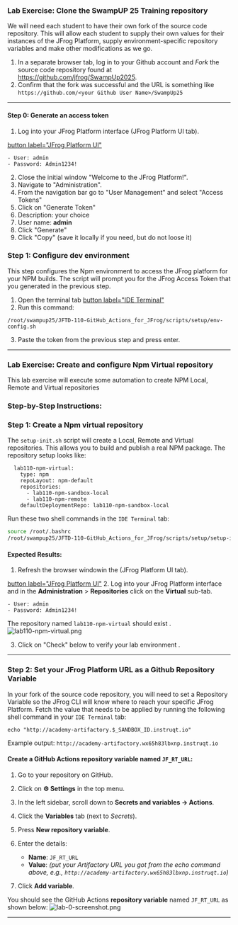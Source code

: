 ### Lab Exercise: Clone the SwampUP 25 Training repository
We will need each student to have their own fork of the source code repository.  This will allow each student to supply their own values for their instances of the JFrog Platform, supply environment-specific repository variables and make other modifications as we go.

1. In a separate browser tab, log in to your Github account and *Fork* the source code repository found at https://github.com/jfrog/SwampUp2025.
2. Confirm that the fork was successful and the URL is something like `https://github.com/<your Github User Name>/SwampUp25`

---

####  **Step 0: Generate an access token**
1. Log into your JFrog Platform interface (JFrog Platform UI tab).

[button label="JFrog Platform UI"](tab-0)

```
- User: admin
- Password: Admin1234!
```

2. Close the initial window "Welcome to the JFrog Platform!".
3.  Navigate to  "Administration".
4.  From the navigation bar go to "User Management" and select "Access Tokens"
5.  Click on "Generate Token"
6.  Description:  your choice
7.  User name: **admin**
8.  Click "Generate"
9.  Click "Copy" (save it locally if you need, but do not loose it)

### **Step 1: Configure dev environment**
This step configures the Npm environment to access the JFrog platform for your NPM builds.  The script will prompt you for the JFrog Access Token that you generated in the previous step.
1. Open the terminal tab [button label="IDE Terminal"](tab-2)
2. Run this command:

```
/root/swampup25/JFTD-110-GitHub_Actions_for_JFrog/scripts/setup/env-config.sh
```
3. Paste the token from the previous step and press enter.

---
### Lab Exercise: Create and configure Npm Virtual repository
This lab exercise will execute some automation to create NPM Local, Remote and Virtual repositories

### **Step-by-Step Instructions:**


### **Step 1: Create a Npm virtual repository**
The `setup-init.sh` script will create a Local, Remote and Virtual repositories.  This allows you to build and publish a real NPM package.  The repository setup looks like:
```
  lab110-npm-virtual:
    type: npm
    repoLayout: npm-default
    repositories:
      - lab110-npm-sandbox-local
      - lab110-npm-remote
    defaultDeploymentRepo: lab110-npm-sandbox-local
```
Run these two shell commands in the `IDE Terminal` tab:
```bash
source /root/.bashrc
/root/swampup25/JFTD-110-GitHub_Actions_for_JFrog/scripts/setup/setup-init.sh
```
#### **Expected Results:**
1. Refresh the browser windowin the  (JFrog Platform UI tab).

[button label="JFrog Platform UI"](tab-0)
2.  Log into your JFrog Platform interface and in the **Administration**  > **Repositories** click on the **Virtual** sub-tab.
```
- User: admin
- Password: Admin1234!
```
The repository named `lab110-npm-virtual` should exist .
![lab110-npm-virtual.png](https://github.com/jfrog/SwampUp2025/blob/JFTD-110-GitHub_Actions_for_JFrog/labs1_setup/lab110-npm-virtual.png)

3. Click on "Check" below to verify your lab environment .

---
### **Step 2: Set your JFrog Platform URL as a Github Repository Variable**
In your fork of the source code repository, you will need to set a Repository Variable so the JFrog CLI will know where to reach your specific JFrog Platform.
Fetch the value that needs to be applied by running the following shell command in your `IDE Terminal` tab:
```
echo "http://academy-artifactory.$_SANDBOX_ID.instruqt.io"
```
Example output: `http://academy-artifactory.wx65h83lbxnp.instruqt.io`

#### Create a GitHub Actions **repository variable** named `JF_RT_URL`:

1. Go to your repository on GitHub.
2. Click on **⚙️ Settings** in the top menu.
3. In the left sidebar, scroll down to **Secrets and variables → Actions**.
4. Click the **Variables** tab (next to *Secrets*).
5. Press **New repository variable**.
6. Enter the details:

   * **Name**: `JF_RT_URL`
   * **Value**: *(put your Artifactory URL  you got from the echo command above, e.g., `http://academy-artifactory.wx65h83lbxnp.instruqt.io`)*
7. Click **Add variable**.

You should see the GitHub Actions **repository variable** named `JF_RT_URL` as shown below:
![lab-0-screenshot.png](https://play.instruqt.com/assets/tracks/f23ptscol8ax/4cb13fef5fe2af86aef61860f45bf0f2/assets/lab-0-screenshot.png)

---
